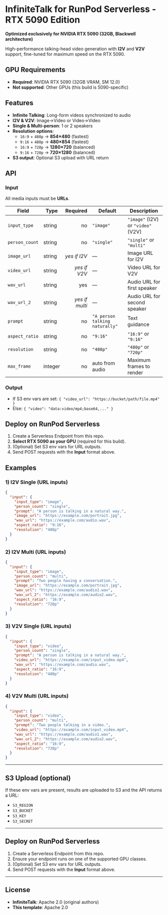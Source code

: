 # InfiniteTalk for RunPod Serverless - RTX 5090 Edition

**Optimized exclusively for NVIDIA RTX 5090 (32GB, Blackwell architecture)**

High-performance talking-head video generation with **I2V** and **V2V** support, fine-tuned for maximum speed on the RTX 5090.

## GPU Requirements

- **Required**: NVIDIA RTX 5090 (32GB VRAM, SM 12.0)
- **Not supported**: Other GPUs (this build is 5090-specific)

## Features

- **Infinite Talking**: Long-form videos synchronized to audio
- **I2V & V2V**: Image→Video or Video→Video
- **Single & Multi-person**: 1 or 2 speakers
- **Resolution options**:
  - `16:9` + `480p` → **854×480** (fastest)
  - `9:16` + `480p` → **480×854** (fastest)
  - `16:9` + `720p` → **1280×720** (balanced)
  - `9:16` + `720p` → **720×1280** (balanced)
- **S3 output**: Optional S3 upload with URL return

## API

### Input

All media inputs must be **URLs**.

| Field          | Type    |       Required | Default                        | Description                        |
| -------------- | ------- | -------------: | ------------------------------ | ---------------------------------- |
| `input_type`   | string  |             no | `"image"`                      | `"image"` (I2V) or `"video"` (V2V) |
| `person_count` | string  |             no | `"single"`                     | `"single"` or `"multi"`            |
| `image_url`    | string  |   _yes if I2V_ | —                              | Image URL for I2V                  |
| `video_url`    | string  |   _yes if V2V_ | —                              | Video URL for V2V                  |
| `wav_url`      | string  |            yes | —                              | Audio URL for first speaker        |
| `wav_url_2`    | string  | _yes if multi_ | —                              | Audio URL for second speaker       |
| `prompt`       | string  |             no | `"A person talking naturally"` | Text guidance                      |
| `aspect_ratio` | string  |             no | `"9:16"`                       | `"16:9"` or `"9:16"`               |
| `resolution`   | string  |             no | `"480p"`                       | `"480p"` or `"720p"`               |
| `max_frame`    | integer |             no | auto from audio                | Maximum frames to render           |

### Output

- If S3 env vars are set: `{ "video_url": "https://bucket/path/file.mp4" }`
- Else: `{ "video": "data:video/mp4;base64,..." }`

## Deploy on RunPod Serverless

1. Create a Serverless Endpoint from this repo.
2. **Select RTX 5090 as your GPU** (required for this build).
3. (Optional) Set S3 env vars for URL outputs.
4. Send POST requests with the **Input** format above.

## Examples

### 1) I2V Single (URL inputs)

```json
{
  "input": {
    "input_type": "image",
    "person_count": "single",
    "prompt": "A person is talking in a natural way.",
    "image_url": "https://example.com/portrait.jpg",
    "wav_url": "https://example.com/audio.wav",
    "aspect_ratio": "9:16",
    "resolution": "480p"
  }
}
```

### 2) I2V Multi (URL inputs)

```json
{
  "input": {
    "input_type": "image",
    "person_count": "multi",
    "prompt": "Two people having a conversation.",
    "image_url": "https://example.com/portrait.jpg",
    "wav_url": "https://example.com/audio1.wav",
    "wav_url_2": "https://example.com/audio2.wav",
    "aspect_ratio": "16:9",
    "resolution": "720p"
  }
}
```

### 3) V2V Single (URL inputs)

```json
{
  "input": {
    "input_type": "video",
    "person_count": "single",
    "prompt": "A person is talking in a natural way.",
    "video_url": "https://example.com/input_video.mp4",
    "wav_url": "https://example.com/audio.wav",
    "aspect_ratio": "16:9",
    "resolution": "480p"
  }
}
```

### 4) V2V Multi (URL inputs)

```json
{
  "input": {
    "input_type": "video",
    "person_count": "multi",
    "prompt": "Two people talking in a video.",
    "video_url": "https://example.com/input_video.mp4",
    "wav_url": "https://example.com/audio1.wav",
    "wav_url_2": "https://example.com/audio2.wav",
    "aspect_ratio": "16:9",
    "resolution": "720p"
  }
}
```

---

## S3 Upload (optional)

If these env vars are present, results are uploaded to S3 and the API returns a URL:

- `S3_REGION`
- `S3_BUCKET`
- `S3_KEY`
- `S3_SECRET`

---

## Deploy on RunPod Serverless

1. Create a Serverless Endpoint from this repo.
2. Ensure your endpoint runs on one of the supported GPU classes.
3. (Optional) Set S3 env vars for URL outputs.
4. Send POST requests with the **Input** format above.

---

## License

- **InfiniteTalk**: Apache 2.0 (original authors)
- **This template**: Apache 2.0
